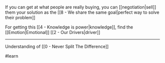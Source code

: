 If you can get at what people are really buying, you can [[negotiation|sell]] them your solution as the [[8 - We share the same goal|perfect way to solve their problem]]

For getting this [[4 - Knowledge is power|knowledge]], find the [[Emotion|Emotional]] [[2 - Our Drivers|driver]]

---

Understanding of [[0 - Never Split The Difference]]

#learn